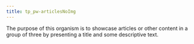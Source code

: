 ```yaml
---
title: tp_pw-articlesNoImg
---
```


The purpose of this organism is to showcase articles or other content in a group of three by presenting a title and some descriptive text.
